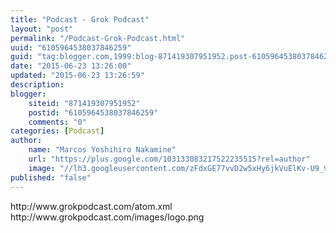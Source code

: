 ```yaml
---
title: "Podcast - Grok Podcast"
layout: "post"
permalink: "/Podcast-Grok-Podcast.html"
uuid: "6105964538037846259"
guid: "tag:blogger.com,1999:blog-871419307951952.post-6105964538037846259"
date: "2015-06-23 13:26:00"
updated: "2015-06-23 13:26:59"
description: 
blogger:
    siteid: "871419307951952"
    postid: "6105964538037846259"
    comments: "0"
categories: [Podcast]
author: 
    name: "Marcos Yoshihiro Nakamine"
    url: "https://plus.google.com/103133083217522235515?rel=author"
    image: "//lh3.googleusercontent.com/zFdxGE77vvD2w5xHy6jkVuElKv-U9_9qLkRYK8OnbDeJPtjSZ82UPq5w6hJ-SA=w35"
published: "false"
---
```


<div class="css-full-post-content js-full-post-content">
http://www.grokpodcast.com/atom.xml http://www.grokpodcast.com/images/logo.png
</div>